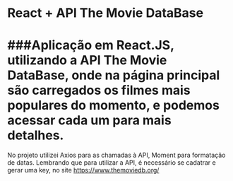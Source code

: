 # React + API The Movie DataBase
###Aplicação em React.JS, utilizando a API The Movie DataBase, onde na página principal são carregados os filmes mais populares do momento, e podemos acessar cada um para mais detalhes.
======
No projeto utilizei Axios para as chamadas à API, Moment para formatação de datas.
Lembrando que para utilizar a API, é necessário se cadatrar e gerar uma key, no site https://www.themoviedb.org/
